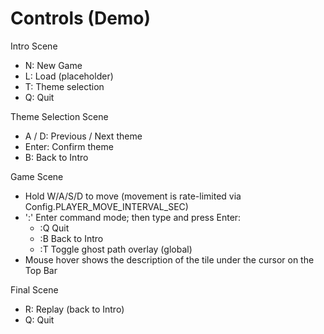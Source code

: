 # Controls (Demo)

Intro Scene
- N: New Game
- L: Load (placeholder)
- T: Theme selection
- Q: Quit

Theme Selection Scene
- A / D: Previous / Next theme
- Enter: Confirm theme
- B: Back to Intro

Game Scene
- Hold W/A/S/D to move (movement is rate-limited via Config.PLAYER_MOVE_INTERVAL_SEC)
- ':' Enter command mode; then type and press Enter:
  - :Q Quit
  - :B Back to Intro
  - :T Toggle ghost path overlay (global)
- Mouse hover shows the description of the tile under the cursor on the Top Bar

Final Scene
- R: Replay (back to Intro)
- Q: Quit
